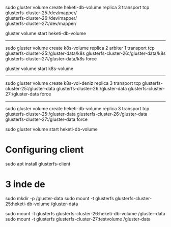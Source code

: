 sudo gluster volume create heketi-db-volume replica 3 transport tcp \
  glusterfs-cluster-25:/dev/mapper/ \
  glusterfs-cluster-26:/dev/mapper/ \
  glusterfs-cluster-27:/dev/mapper/

gluster volume start heketi-db-volume


-------


sudo gluster volume create k8s-volume replica 2 arbiter 1 transport tcp   glusterfs-cluster-25:/gluster-data/k8s   glusterfs-cluster-26:/gluster-data/k8s   glusterfs-cluster-27:/gluster-data/k8s force


gluster volume start k8s-volume

-------------

sudo gluster volume create k8s-vol-deniz replica 3 transport tcp   glusterfs-cluster-25:/gluster-data   glusterfs-cluster-26:/gluster-data   glusterfs-cluster-27:/gluster-data force

-------------------------

sudo gluster volume create heketi-db-volume replica 3 transport tcp glusterfs-cluster-25:/gluster-data glusterfs-cluster-26:/gluster-data glusterfs-cluster-27:/gluster-data force

sudo gluster volume start heketi-db-volume


# Configuring client
sudo apt install glusterfs-client

# 3 inde de
sudo mkdir -p /gluster-data
sudo mount -t glusterfs glusterfs-cluster-25:heketi-db-volume /gluster-data

sudo mount -t glusterfs glusterfs-cluster-26:heketi-db-volume /gluster-data
sudo mount -t glusterfs glusterfs-cluster-27:testvolume /gluster-data